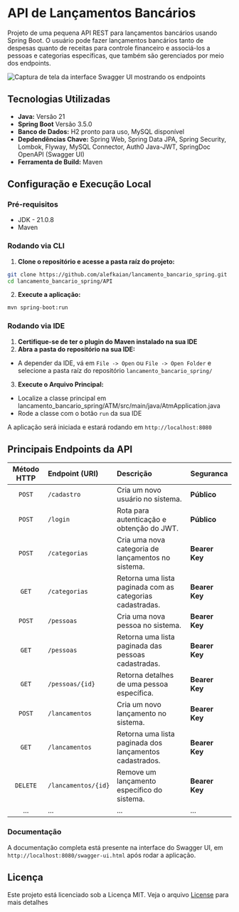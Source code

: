 # API de Lançamentos Bancários

Projeto de uma pequena API REST para lançamentos bancários usando Spring Boot. O usuário pode fazer lançamentos
bancários tanto de despesas
quanto de receitas para controle
financeiro e associá-los a pessoas e categorias específicas, que também são gerenciados por meio dos endpoints.

![Captura de tela da interface Swagger UI mostrando os endpoints]("https://github.com/user-attachments/assets/028c4af9-be4f-4ccc-a564-46758c759410")

## Tecnologias Utilizadas

* **Java:** Versão 21
* **Spring Boot** Versão 3.5.0
* **Banco de Dados:** H2 pronto para uso, MySQL disponível
* **Depdendências Chave:** Spring Web, Spring Data JPA, Spring Security, Lombok, Flyway, MySQL Connector, Auth0
  Java-JWT, SpringDoc OpenAPI (Swagger UI)
* **Ferramenta de Build:** Maven

## Configuração e Execução Local

### Pré-requisitos

* JDK - 21.0.8
* Maven

### Rodando via CLI

1. **Clone o repositório e acesse a pasta raíz do projeto:**

```bash
git clone https://github.com/alefkaian/lancamento_bancario_spring.git
cd lancamento_bancario_spring/API
```

2. **Execute a aplicação:**

```bash
mvn spring-boot:run
```

### Rodando via IDE

1. **Certifique-se de ter o plugin do Maven instalado na sua IDE**
2. **Abra a pasta do repositório na sua IDE:**

* A depender da IDE, vá em `File -> Open` ou `File -> Open Folder` e selecione a pasta raíz do repositório `lancamento_bancario_spring/`
3. **Execute o Arquivo Principal:**

* Localize a classe principal em lancamento_bancario_spring/ATM/src/main/java/AtmApplication.java
* Rode a classe com o botão `run` da sua IDE

A aplicação será iniciada e estará rodando em `http://localhost:8080`

## Principais Endpoints da API

| Método HTTP | Endpoint (URI)      | Descrição                                                 | Seguranca      |
|:-----------:|:--------------------|:----------------------------------------------------------|----------------|
|   `POST`    | `/cadastro`         | Cria um novo usuário no sistema.                          | **Público**    |
|   `POST`    | `/login`            | Rota para autenticação e obtenção do JWT.                 | **Público**    |
|   `POST`    | `/categorias`       | Cria uma nova categoria de lançamentos no sistema.        | **Bearer Key** |
|    `GET`    | `/categorias`       | Retorna uma lista paginada com as categorias cadastradas. | **Bearer Key** |
|   `POST`    | `/pessoas`          | Cria uma nova pessoa no sistema.                          | **Bearer Key** |
|    `GET`    | `/pessoas`          | Retorna uma lista paginada das pessoas cadastradas.       | **Bearer Key** |
|    `GET`    | `/pessoas/{id}`     | Retorna detalhes de uma pessoa específica.                | **Bearer Key** |
|   `POST`    | `/lancamentos`      | Cria um novo lançamento no sistema.                       | **Bearer Key** |
|    `GET`    | `/lancamentos`      | Retorna uma lista paginada dos lançamentos cadastrados.   | **Bearer Key** | 
|  `DELETE`   | `/lancamentos/{id}` | Remove um lançamento específico do sistema.               | **Bearer Key** |
|     ...     | ...                 | ...                                                       | ...            | 


### Documentação

A documentação completa está presente na interface do Swagger UI, em `http://localhost:8080/swagger-ui.html` após rodar a aplicação. 

## Licença

Este projeto está licenciado sob a Licença MIT. Veja o arquivo [License](LICENSE) para mais detalhes
